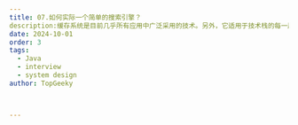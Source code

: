 ```yaml
---
title: 07.如何实际一个简单的搜索引擎？
description:缓存系统是目前几乎所有应用中广泛采用的技术。另外，它适用于技术栈的每一层。例如，在网络领域中，缓存用于 DNS 查找，Web 服务器缓存用于频繁的请求。
date: 2024-10-01
order: 3
tags:
  - Java
  - interview
  - system design
author: TopGeeky



---
```


# 